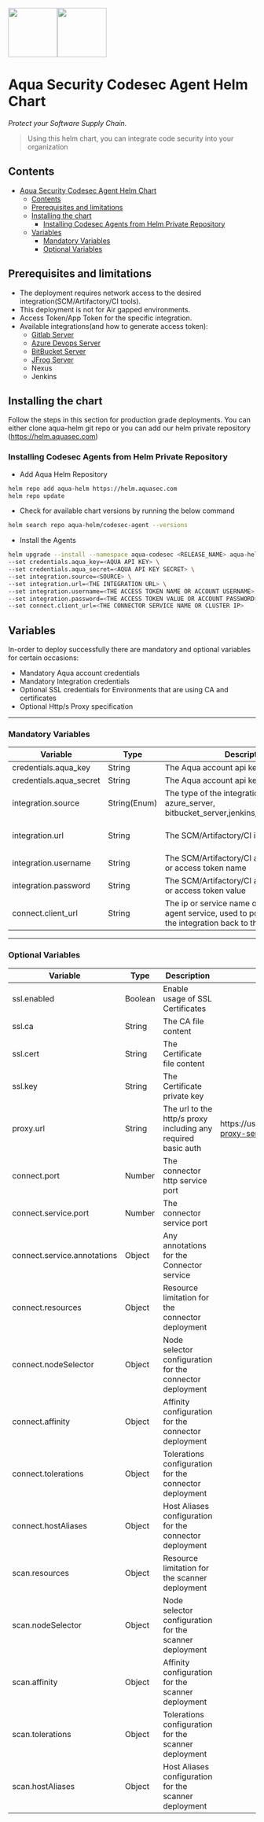 <img src="https://avatars3.githubusercontent.com/u/12783832?s=200&v=4" height="100" width="100" /><img src="https://avatars3.githubusercontent.com/u/15859888?s=200&v=4" width="100" height="100"/>

# Aqua Security Codesec Agent Helm Chart

*Protect your Software Supply Chain.*

> Using this helm chart, you can integrate code security into your organization

## Contents

- [Aqua Security Codesec Agent Helm Chart](#aqua-security-codesec-agent-helm-chart)
  - [Contents](#contents)
  - [Prerequisites and limitations](#prerequisites-and-limitations)
  - [Installing the chart](#installing-the-chart)
    - [Installing Codesec Agents from Helm Private Repository](#installing-codesec-agents-from-helm-private-repository)
  - [Variables](#variables)
    - [Mandatory Variables](#mandatory-variables)
    - [Optional Variables](#optional-variables)



## Prerequisites and limitations

* The deployment requires network access to the desired integration(SCM/Artifactory/CI tools).
* This deployment is not for Air gapped environments.
* Access Token/App Token for the specific integration.
* Available integrations(and how to generate access token):
  * [Gitlab Server](https://docs.gitlab.com/ee/user/profile/personal_access_tokens.html#create-a-personal-access-token)
  * [Azure Devops Server](https://docs.microsoft.com/en-us/azure/devops/organizations/accounts/use-personal-access-tokens-to-authenticate?view=azure-devops&tabs=Windows)
  * [BitBucket Server](https://support.atlassian.com/bitbucket-cloud/docs/app-passwords/)
  * [JFrog Server](https://www.jfrog.com/confluence/display/JFROG/Access+Tokens)
  * Nexus
  * Jenkins

## Installing the chart

Follow the steps in this section for production grade deployments. You can either clone aqua-helm git repo or you can add our helm private repository (https://helm.aquasec.com)

### Installing Codesec Agents from Helm Private Repository
* Add Aqua Helm Repository
```bash
helm repo add aqua-helm https://helm.aquasec.com
helm repo update
```
* Check for available chart versions by running the below command
```bash
helm search repo aqua-helm/codesec-agent --versions
```
* Install the Agents
```bash
helm upgrade --install --namespace aqua-codesec <RELEASE_NAME> aqua-helm/codesec-agent \
--set credentials.aqua_key=<AQUA API KEY> \
--set credentials.aqua_secret=<AQUA API KEY SECRET> \
--set integration.source=<SOURCE> \
--set integration.url=<THE INTEGRATION URL> \
--set integration.username=<THE ACCESS TOKEN NAME OR ACCOUNT USERNAME> \
--set integration.password=<THE ACCESS TOKEN VALUE OR ACCOUNT PASSWORD> \
--set connect.client_url=<THE CONNECTOR SERVICE NAME OR CLUSTER IP>
```

## Variables

In-order to deploy successfully there are mandatory and optional variables for certain occasions:
* Mandatory Aqua account credentials
* Mandatory Integration credentials
* Optional SSL credentials for Environments that are using CA and certificates
* Optional Http/s Proxy specification

___
### Mandatory Variables

| Variable | Type | Description | Example |
| -------- | ----------- | -------- | ---- |
| credentials.aqua_key | String |The Aqua account api key |
| credentials.aqua_secret | String | The Aqua account api key secret |
| integration.source | String(Enum) | The type of the integration (gitlab_server, azure_server, bitbucket_server,jenkins,nexus,jfrog_server) | "gitlab_server" |
| integration.url| String | The SCM/Artifactory/CI integration endpoint | "https://my-gitlab-server.com" |
| integration.username | String | The SCM/Artifactory/CI account username or access token name | |
| integration.password | String | The SCM/Artifactory/CI account password or access token value | |
| connect.client_url | String | The ip or service name of the Connect agent service, used to point webhooks from the integration back to the client | http://chart-full-name-connector |

___
### Optional Variables

| Variable                    | Type    | Description                                                   | Example                                            | Default |
|-----------------------------|---------|---------------------------------------------------------------|----------------------------------------------------|---------|
| ssl.enabled                 | Boolean | Enable usage of SSL Certificates                              |                                                    | false   |
| ssl.ca                      | String  | The CA file content                                           |                                                    |         |
| ssl.cert                    | String  | The Certificate file content                                  |                                                    |         |
| ssl.key                     | String  | The Certificate private key                                   |                                                    |         |
| proxy.url                   | String  | The url to the http/s proxy including any required basic auth | https://username:password@my-proxy-server.com:8080 |         |
| connect.port                | Number  | The connector http service port                               |                                                    | 9999    |
| connect.service.port        | Number  | The connector service port                                    |                                                    | 9999    |
| connect.service.annotations | Object  | Any annotations for the Connector service                     |                                                    |         |
| connect.resources           | Object  | Resource limitation for the connector deployment              |                                                    | {}      |
| connect.nodeSelector        | Object  | Node selector configuration for the connector deployment      |                                                    | {}      |
| connect.affinity            | Object  | Affinity configuration for the connector deployment           |                                                    | {}      |
| connect.tolerations         | Object  | Tolerations configuration for the connector deployment        |                                                    | {}      |
| connect.hostAliases         | Object  | Host Aliases configuration for the connector deployment       |                                                    |         |
| scan.resources              | Object  | Resource limitation for the scanner deployment                |                                                    | {}      |
| scan.nodeSelector           | Object  | Node selector configuration for the scanner deployment        |                                                    | {}      |
| scan.affinity               | Object  | Affinity configuration for the scanner deployment             |                                                    | {}      |
| scan.tolerations            | Object  | Tolerations configuration for the scanner deployment          |                                                    | {}      |
| scan.hostAliases            | Object  | Host Aliases configuration for the scanner deployment         |                                                    |         |
